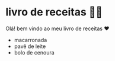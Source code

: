 # livro de receitas :man_cook:



Olá! bem vindo ao meu livro de receitas :heart:

- macarronada
- pavê de leite
- bolo de cenoura







